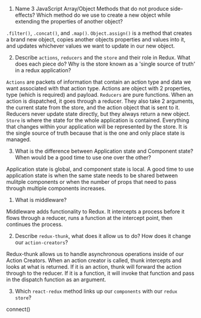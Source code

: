 1.  Name 3 JavaScript Array/Object Methods that do not produce side-effects? Which method do we use to create a new object while extending the properties of another object?

`.filter()`, `.concat()`, and `.map()`. `Object.assign()` is a method that creates a brand new object, copies another objects properties and values into it, and updates whichever values we want to update in our new object.

2.  Describe `actions`, `reducers` and the `store` and their role in Redux. What does each piece do? Why is the store known as a 'single source of truth' in a redux application?

`Actions` are packets of information that contain an action type and data we want associated with that action type. Actions are object with 2 properties, type (which is required) and payload.
`Reducers` are pure functions. When an action is dispatched, it goes through a reducer. They also take 2 arguments, the current state from the store, and the action object that is sent to it. Reducers never update state directly, but they always return a new object.
`Store` is where the state for the whole application is contained. Everything that changes within your application will be represented by the store. It is the single source of truth because that is the one and only place state is managed.

3.  What is the difference between Application state and Component state? When would be a good time to use one over the other?

Application state is global, and component state is local. A good time to use application state is when the same state needs to be shared between mulitple components or when the number of props that need to pass through multiple components increases.

1.  What is middleware?

Middleware adds functionality to Redux. It intercepts a process before it flows through a reducer, runs a function at the intercept point, then continues the process.

2.  Describe `redux-thunk`, what does it allow us to do? How does it change our `action-creators`?

Redux-thunk allows us to handle asynchronous operations inside of our Action Creators. When an action creator is called, thunk intercepts and looks at what is returned. If it is an action, thunk will forward the action through to the reducer. If it is a function, it will invoke that function and pass in the dispatch function as an argument.

3.  Which `react-redux` method links up our `components` with our `redux store`?

connect()


